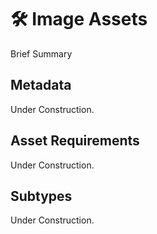 # 🛠 Image Assets

Brief Summary

## Metadata

Under Construction.

## Asset Requirements

Under Construction.

## Subtypes

Under Construction.
